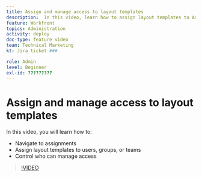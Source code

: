 ```yaml
---
title: Assign and manage access to layout templates
description:  In this video, learn how to assign layout templates to Adobe Workfront users and control who can manage access.
feature: Workfront
topics: Administration
activity: deploy
doc-type: feature video
team: Technical Marketing
kt: Jira ticket ###

role: Admin
level: Beginner
exl-id: ?????????
---
```

# Assign and manage access to layout templates

In this video, you will learn how to:
* Navigate to assignments
* Assign layout templates to users, groups, or teams
* Control who can manage access

>[!VIDEO](https://video.tv.adobe.com/v/MPC#/?quality=12)

